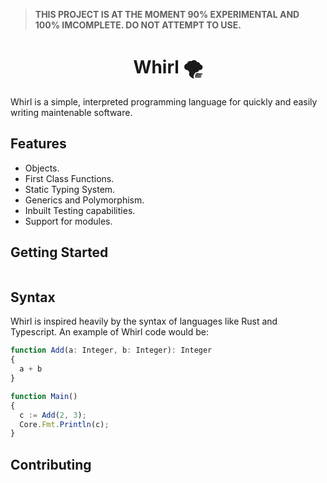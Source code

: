 > **THIS PROJECT IS AT THE MOMENT 90% EXPERIMENTAL AND 100% IMCOMPLETE. DO NOT ATTEMPT TO USE.**

<h1 align=center>Whirl 🌪</h1>

Whirl is a simple, interpreted programming language for quickly and easily writing maintenable software.

## Features

-  Objects.
-  First Class Functions.
-  Static Typing System.
-  Generics and Polymorphism.
-  Inbuilt Testing capabilities.
-  Support for modules.

## Getting Started

```

```

## Syntax

Whirl is inspired heavily by the syntax of languages like Rust and Typescript. An example of Whirl code would be:

```ts
function Add(a: Integer, b: Integer): Integer 
{
  a + b
}

function Main() 
{
  c := Add(2, 3);
  Core.Fmt.Println(c);
}
```

## Contributing
